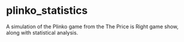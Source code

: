 # plinko_statistics
A simulation of the Plinko game from the The Price is Right game show, along with statistical analysis.
